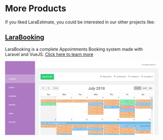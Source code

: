 # More Products

If you liked LaraEstimate, you could be interested in our other projects like:

## [LaraBooking](https://codecanyon.net/item/larabooking-laravel-appointments-booking-system/21052512)

LaraBooking is a complete Appointments Booking system made with Laravel and VueJS. [Click here to learn more](https://codecanyon.net/item/larabooking-laravel-appointments-booking-system/21052512)

![Larabooking](./images/larabooking.webp)